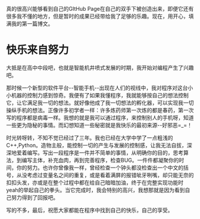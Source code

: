   真的很高兴能够看到自己的GItHub Page在自己的双手下被创造出来，即便它还有很多我不懂的地方，但是暂时的成果已经带给我了足够的乐趣。现在，用开心，填满我的第一篇博文。
 
# 快乐来自努力
 
 大抵是在高中中段吧，也就是智能机井喷式发展的时期，我开始对编程产生了兴趣吧。
 
 那时候一个新型的软件平台--智能手机--出现在人们的视线中，我对程序对这台小小机器的控制力感到惊奇。我便有了如果我懂程序，我就能够按自己的想法控制它，让它满足我一切的想法。就好像他成了我一切想法的孵化器，可以实现我一切操纵手机的想法。正像许多初学者一样：许多炼药师第一次炼的都是春药，第一次写的程序都是病毒一样。我想的就是我可以通过程序，来控制别人的手机呀，知道一些更为隐秘的事情。而幻想知道一些秘密就是我快乐的最初来源--好邪恶=_=！
 
 时光转呀转，不知不觉已经过了三年。我也已经在大学中学了一点粗浅的C++,Python。造物主般，能控制一切的产生与发展的控制感，让我无法自拔，深深地爱着编写。写出一段程序是一件并不简单的事情，从明确你的目的，思考算法，到编写主体，补充血肉，再到完善程序，检查BUG。一件件都凝聚你的时间，你的努力。也许你曾像我一样，曾经检查一个钟头都没检查出一个中文的括号，从没考虑过变量名之间的重复，或是看着满屏的报错呲牙咧嘴，却只能无奈的扣扣头发，亦或是在整个过程中都在给自己暗暗加油，终于在完整实现功能时yeah的举起自己的拳头。当它完成时，我会特别的高兴，我想那就是因为看到自己努力得到了回报吧。
 
 写的不多，最后，祝愿大家都能在程序中找到自己的快乐，自己的享受。
